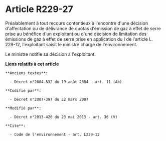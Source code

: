# Article R229-27

Préalablement à tout recours contentieux à l'encontre d'une décision d'affectation ou de délivrance de quotas d'émission de
gaz à effet de serre prise au bénéfice d'un exploitant ou d'une décision de limitation des émissions de gaz à effet de serre
prise en application du I de l'article L. 229-12, l'exploitant saisit le ministre chargé de l'environnement. 

Le ministre notifie sa décision à l'exploitant.

**Liens relatifs à cet article**

	**Anciens textes**:

	  - Décret n°2004-832 du 19 août 2004 - art. 11 (Ab)

	**Codifié par**:

	  - Décret n°2007-397 du 22 mars 2007

	**Modifié par**:

	  - Décret n°2013-420 du 23 mai 2013 - art. 36 (V)

	**Cite**:

	  - Code de l'environnement - art. L229-12
